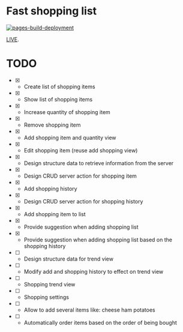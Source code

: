 # Fast shopping list

[![pages-build-deployment](https://github.com/JGEsteves89/fast-shopping-list/actions/workflows/pages/pages-build-deployment/badge.svg?branch=gh-pages)](https://github.com/JGEsteves89/fast-shopping-list/actions/workflows/pages/pages-build-deployment)

[LIVE](https://jgesteves89.github.io/fast-shopping-list/).

# TODO

-   [x] -   Create list of shopping items
-   [x] -   Show list of shopping items
-   [x] -   Increase quantity of shopping item
-   [x] -   Remove shopping item
-   [x] -   Add shopping item and quantity view
-   [x] -   Edit shopping item (reuse add shopping view)
-   [x] -   Design structure data to retrieve information from the server
-   [x] -   Design CRUD server action for shopping item
-   [x] -   Add shopping history
-   [x] -   Design CRUD server action for shopping history
-   [x] -   Add shopping item to list
-   [x] -   Provide suggestion when adding shopping list
-   [x] -   Provide suggestion when adding shopping list based on the shopping history
-   [ ] -   Design structure data for trend view
-   [ ] -   Modify add and shopping history to effect on trend view
-   [ ] -   Shopping trend view
-   [ ] -   Shopping settings
-   [ ] -   Allow to add several items like: cheese ham potatoes
-   [ ] -   Automatically order items based on the order of being bought

